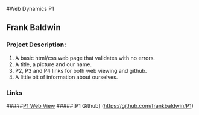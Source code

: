 #Web Dynamics P1

## Frank Baldwin

### Project Description:

1. A basic html/css web page that validates with no errors.
2. A title, a picture and our name.
3. P2, P3 and P4 links for both web viewing and github.
4. A little bit of information about ourselves.

### Links
#####[P1 Web View](http://p1.frankpbaldwin.com)
#####[P1 Github] (https://github.com/frankbaldwin/P1)

